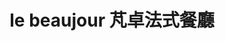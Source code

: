 ---
title: "le beaujour 芃卓法式餐廳"
description: "le beaujour 芃卓法式餐廳"
layout: shop
keywords:
  - 美食競賽
  - 台灣美食
  - 美食精選
datePublished: "2025-06-30"
dateModified: "2025-07-07"
city: "台北市"
district: "中山區"
address: "台北市中山區南京東路二段118號"
phone: "0221819950"
geo: "25.051908757185448, 121.53258627362912"
google_map: "https://maps.app.goo.gl/NUzFiMe4YMDtiLNT7"
footinder: "https://footinder.com.tw/%E5%8F%B0%E5%8C%97%E5%B8%82%E4%B8%AD%E5%B1%B1%E5%8D%80/153100/"
official: "https://lebeaujour.com.tw/"
award:
  - name: "500盤"
    year: "2024"
    entries:
      - dishes:
          - "松露烤雞"

---